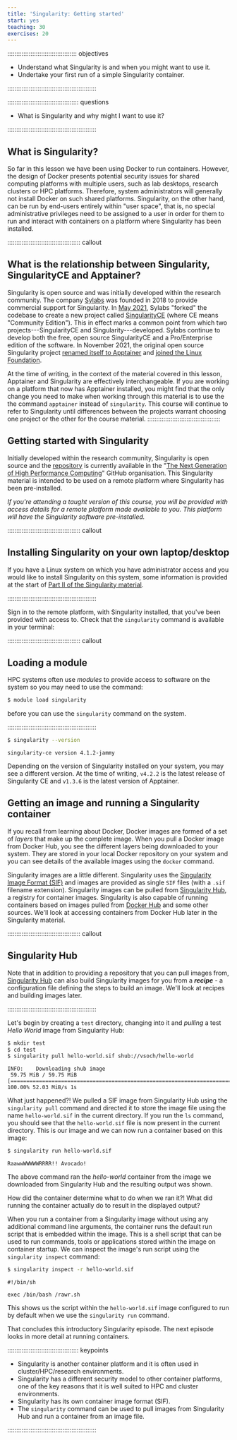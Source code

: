 ```yaml
---
title: 'Singularity: Getting started'
start: yes
teaching: 30
exercises: 20
---
```


::::::::::::::::::::::::::::::::::::::: objectives

- Understand what Singularity is and when you might want to use it.
- Undertake your first run of a simple Singularity container.

::::::::::::::::::::::::::::::::::::::::::::::::::

:::::::::::::::::::::::::::::::::::::::: questions

- What is Singularity and why might I want to use it?

::::::::::::::::::::::::::::::::::::::::::::::::::


## What is Singularity?

So far in this lesson we have been using Docker to run containers.
However, the design of Docker presents potential security issues for shared computing platforms with multiple users, such as lab desktops, research clusters or HPC platforms.
Therefore, system administrators will generally not install Docker on such shared platforms. 
Singularity, on the other hand, can be run by end-users entirely within "user space", that is, no special administrative privileges need to be assigned to a user in order for them to run and interact with containers on a platform where Singularity has been installed.


:::::::::::::::::::::::::::::::::::::::::  callout

## What is the relationship between Singularity, SingularityCE and Apptainer?

Singularity is open source and was initially developed within the research community.
The company [Sylabs](https://sylabs.io/) was founded in 2018 to provide commercial support for Singularity.
In [May 2021](https://sylabs.io/2021/05/singularity-community-edition/), Sylabs "forked" the codebase to create a new project called [SingularityCE]((https://sylabs.io/singularity)) (where CE means "Community Edition").
This in effect marks a common point from which two projects---SingularityCE and Singularity---developed.
Sylabs continue to develop both the free, open source SingularityCE and a Pro/Enterprise edition of the software.
In November 2021, the original open source Singularity project [renamed itself to Apptainer](https://apptainer.org/news/community-announcement-20211130/) and [joined the Linux Foundation](https://www.linuxfoundation.org/press/press-release/new-linux-foundation-project-accelerates-collaboration-on-container-systems-between-enterprise-and-high-performance-computing-environments).

At the time of writing, in the context of the material covered in this lesson, Apptainer and Singularity are effectively interchangeable.
If you are working on a platform that now has Apptainer installed, you might find that the only change you need to make when working through this material is to use the the command `apptainer` instead of `singularity`.
This course will continue to refer to Singularity until differences between the projects warrant choosing one project or the other for the course material.
:::::::::::::::::::::::::::::::::::::::::


## Getting started with Singularity

Initially developed within the research community, Singularity is open source and the [repository](https://github.com/hpcng/singularity) is currently available in the "[The Next Generation of High Performance Computing](https://github.com/hpcng)" GitHub organisation.
This Singularity material is intended to be used on a remote platform where Singularity has been pre-installed.

*If you're attending a taught version of this course, you will be provided with access details for a remote platform made available to you. This platform will have the Singularity software pre-installed.*

:::::::::::::::::::::::::::::::::::::::::  callout

## Installing Singularity on your own laptop/desktop

If you have a Linux system on which you have administrator access and you would like to install Singularity on this system, some information is provided at the start of [Part II of the Singularity material](06-singularity-images-prep.md).


::::::::::::::::::::::::::::::::::::::::::::::::::

Sign in to the remote platform, with Singularity installed, that you've been provided with access to. Check that the `singularity` command is available in your terminal:

:::::::::::::::::::::::::::::::::::::::::  callout

## Loading a module

HPC systems often use *modules* to provide access to software on the system so you may need to use the command:

```bash
$ module load singularity
```

before you can use the `singularity` command on the system.


::::::::::::::::::::::::::::::::::::::::::::::::::

```bash
$ singularity --version
```

```output
singularity-ce version 4.1.2-jammy
```

Depending on the version of Singularity installed on your system, you may see a different version. At the time of writing, `v4.2.2` is the latest release of Singularity CE and `v1.3.6` is the latest version of Apptainer.

## Getting an image and running a Singularity container

If you recall from learning about Docker, Docker images are formed of a set of *layers* that make up the complete image. When you pull a Docker image from Docker Hub, you see the different layers being downloaded to your system. They are stored in your local Docker repository on your system and you can see details of the available images using the `docker` command.

Singularity images are a little different. Singularity uses the [Singularity Image Format (SIF)](https://github.com/sylabs/sif) and images are provided as single `SIF` files (with a `.sif` filename extension). Singularity images can be pulled from [Singularity Hub](https://singularity-hub.org/), a registry for container images. Singularity is also capable of running containers based on images pulled from [Docker Hub](https://hub.docker.com/) and some other sources. We'll look at accessing containers from Docker Hub later in the Singularity material.

:::::::::::::::::::::::::::::::::::::::::  callout

## Singularity Hub

Note that in addition to providing a repository that you can pull images from, [Singularity Hub](https://singularity-hub.org/) can also build Singularity images for you from a ***recipe*** - a configuration file defining the steps to build an image. We'll look at recipes and building images later.


::::::::::::::::::::::::::::::::::::::::::::::::::

Let's begin by creating a `test` directory, changing into it and *pulling* a test *Hello World* image from Singularity Hub:

```bash
$ mkdir test
$ cd test
$ singularity pull hello-world.sif shub://vsoch/hello-world
```

```output
INFO:    Downloading shub image
 59.75 MiB / 59.75 MiB [===============================================================================================================] 100.00% 52.03 MiB/s 1s
```

What just happened?! We pulled a SIF image from Singularity Hub using the `singularity pull` command and directed it to store the image file using the name `hello-world.sif` in the current directory. If you run the `ls` command, you should see that the `hello-world.sif` file is now present in the current directory. This is our image and we can now run a container based on this image:

```bash
$ singularity run hello-world.sif
```

```output
RaawwWWWWWRRRR!! Avocado!
```

The above command ran the *hello-world* container from the image we downloaded from Singularity Hub and the resulting output was shown.

How did the container determine what to do when we ran it?! What did running the container actually do to result in the displayed output?

When you run a container from a Singularity image without using any additional command line arguments, the container runs the default run script that is embedded within the image. This is a shell script that can be used to run commands, tools or applications stored within the image on container startup. We can inspect the image's run script using the `singularity inspect` command:

```bash
$ singularity inspect -r hello-world.sif
```

```output
#!/bin/sh 

exec /bin/bash /rawr.sh

```

This shows us the script within the `hello-world.sif` image configured to run by default when we use the `singularity run` command.

That concludes this introductory Singularity episode. The next episode looks in more detail at running containers.

:::::::::::::::::::::::::::::::::::::::: keypoints

- Singularity is another container platform and it is often used in cluster/HPC/research environments.
- Singularity has a different security model to other container platforms, one of the key reasons that it is well suited to HPC and cluster environments.
- Singularity has its own container image format (SIF).
- The `singularity` command can be used to pull images from Singularity Hub and run a container from an image file.

::::::::::::::::::::::::::::::::::::::::::::::::::
